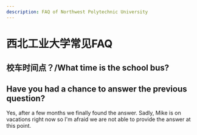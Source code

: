 ```yaml
---
description: FAQ of Northwest Polytechnic University
---
```


# 西北工业大学常见FAQ

## 校车时间点？/What time is the school bus?



## Have you had a chance to answer the previous question?

Yes, after a few months we finally found the answer. Sadly, Mike is on vacations right now so I'm afraid we are not able to provide the answer at this point.



